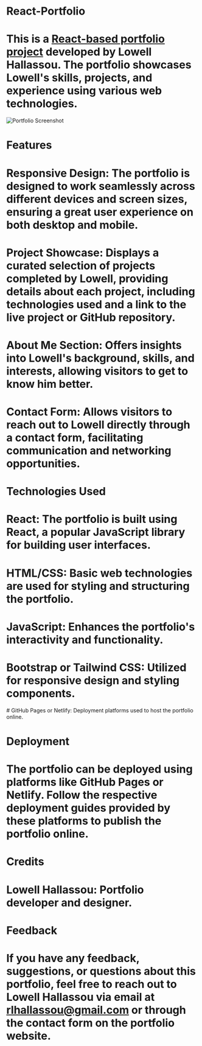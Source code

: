 # React-Portfolio

# This is a <a href='https://lohallassou.github.io/React-Portfolio/'>React-based portfolio project</a> developed by Lowell Hallassou. The portfolio showcases Lowell's skills, projects, and experience using various web technologies.

<p><img src='./src/assets/ReactPF-Screenchot.png' alt="Portfolio Screenshot"></p>

# Features

# Responsive Design: The portfolio is designed to work seamlessly across different devices and screen sizes, ensuring a great user experience on both desktop and mobile.
# Project Showcase: Displays a curated selection of projects completed by Lowell, providing details about each project, including technologies used and a link to the live project or GitHub repository.
# About Me Section: Offers insights into Lowell's background, skills, and interests, allowing visitors to get to know him better.
# Contact Form: Allows visitors to reach out to Lowell directly through a contact form, facilitating communication and networking opportunities.

# Technologies Used
# React: The portfolio is built using React, a popular JavaScript library for building user interfaces.
# HTML/CSS: Basic web technologies are used for styling and structuring the portfolio.
# JavaScript: Enhances the portfolio's interactivity and functionality.
# Bootstrap or Tailwind CSS: Utilized for responsive design and styling components.
# GitHub Pages or Netlify: Deployment platforms used to host the portfolio online.

# Deployment
# The portfolio can be deployed using platforms like GitHub Pages or Netlify. Follow the respective deployment guides provided by these platforms to publish the portfolio online.

# Credits
# Lowell Hallassou: Portfolio developer and designer.
# Feedback
# If you have any feedback, suggestions, or questions about this portfolio, feel free to reach out to Lowell Hallassou via email at rlhallassou@gmail.com or through the contact form on the portfolio website.